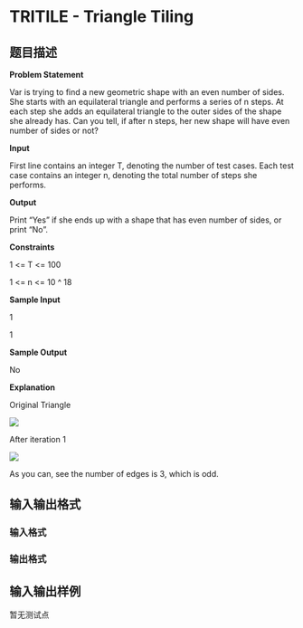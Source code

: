 # TRITILE - Triangle Tiling

## 题目描述

**Problem Statement**

Var is trying to find a new geometric shape with an even number of sides. She starts with an equilateral triangle and performs a series of n steps. At each step she adds an equilateral triangle to the outer sides of the shape she already has. Can you tell, if after n steps, her new shape will have even number of sides or not?

**Input**

First line contains an integer T, denoting the number of test cases. Each test case contains an integer n, denoting the total number of steps she performs.

**Output**

Print “Yes” if she ends up with a shape that has even number of sides, or print “No”.

**Constraints**

1 <= T <= 100

1 <= n <= 10 ^ 18

**Sample Input**

1

1

**Sample Output**

No

**Explanation**

Original Triangle

![](https://cdn.luogu.com.cn/upload/vjudge_pic/SP18704/dce07c99bba2f2fcf44a3460473687832188e870.png)

After iteration 1

![](https://cdn.luogu.com.cn/upload/vjudge_pic/SP18704/69d89d986dd42c55a28c8db43965922b9c408abf.png)

As you can, see the number of edges is 3, which is odd.

## 输入输出格式

### 输入格式

### 输出格式

## 输入输出样例

暂无测试点

